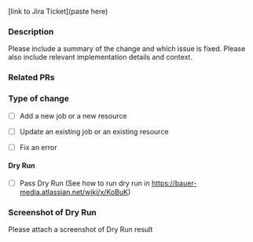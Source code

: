 [link to Jira Ticket](paste here)

### Description

Please include a summary of the change and which issue is fixed. Please also include relevant implementation details and context.

### Related PRs

### Type of change

- [ ] Add a new job or a new resource
- [ ] Update an existing job or an existing resource
- [ ] Fix an error


#### Dry Run

- [ ] Pass Dry Run (See how to run dry run in https://bauer-media.atlassian.net/wiki/x/KoBuK)

### Screenshot of Dry Run
Please attach a screenshot of Dry Run result
